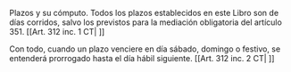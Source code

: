 Plazos y su cómputo. Todos los plazos establecidos en este Libro son de días corridos, salvo los previstos para la mediación obligatoria del artículo 351. [[Art. 312 inc. 1 CT| ]]

Con todo, cuando un plazo venciere en día sábado, domingo o festivo, se entenderá prorrogado hasta el día hábil siguiente. [[Art. 312 inc. 2 CT| ]]